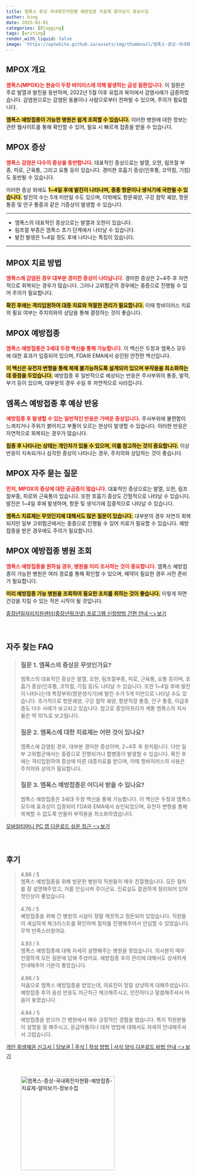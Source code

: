 ```yaml
---
title: 엠폭스 증상 국내확진자현황 예방접종 치료제 알아보기 정보수집
author: bing
date: 2025-02-01
categories: [Blogging]
tags: [writing]
render_with_liquid: false
image: 'https://aptwhite.github.io/assets/img/thumbnail/엠폭스-증상-국내확진자현황-예방접종-치료제-알아보기-정보수집.webp'
---
```



<h2 id='MPOX_개요'>MPOX 개요</h2>

<p><b><span style="color: #ee2323;">엠폭스(MPOX)는 원숭이 두창 바이러스에 의해 발생하는 급성 질환입니다.</span></b> 이 질환은 주로 발열과 발진을 동반하며, 2022년 5월 이후 유럽과 북미에서 감염사례가 급증하였습니다. 감염원으로는 감염된 동물이나 사람으로부터 전파될 수 있으며, 주의가 필요합니다. </p>

<p><b><span style="background-color: #ffe066;">엠폭스 예방접종이 가능한 병원은 쉽게 조회할 수 있습니다.</span></b> 이러한 병원에 대한 정보는 관련 웹사이트를 통해 확인할 수 있어, 필요 시 빠르게 접종을 받을 수 있습니다.</p>

<h2 id='MPOX_증상'>MPOX 증상</h2>

<p><b><span style="color: #ee2323;">엠폭스 감염은 다수의 증상을 동반합니다.</span></b> 대표적인 증상으로는 발열, 오한, 림프절 부종, 피로, 근육통, 그리고 요통 등이 있습니다. 경미한 호흡기 증상(인후통, 코막힘, 기침)도 동반될 수 있습니다. </p>

<p>이러한 증상 외에도 <b><span style="background-color: #ffe066;">1~4일 후에 발진이 나타나며, 종종 항문이나 생식기에 국한될 수 있습니다.</span></b> 발진의 수는 5개 미만일 수도 있으며, 이밖에도 항문궤양, 구강 점막 궤양, 항문 통증 및 안구 통증과 같은 기증상이 발생할 수 있습니다.</p>

<hr />

<ul>
    <li>엠폭스의 대표적인 증상으로는 발열과 오한이 있습니다.</li>
    <li>림프절 부종은 엠폭스 초기 단계에서 나타날 수 있습니다.</li>
    <li>발진 발생은 1~4일 정도 후에 나타나는 특징이 있습니다.</li>
</ul>

<hr />

<h2 id='MPOX_치료방법'>MPOX 치료 방법</h2>

<p><b><span style="color: #ee2323;">엠폭스에 감염된 경우 대부분 경미한 증상이 나타납니다.</span></b> 경미한 증상은 2~4주 후 자연적으로 회복되는 경우가 많습니다. 그러나 고위험군의 경우에는 중증으로 진행될 수 있어 주의가 필요합니다.</p>

<p><b><span style="background-color: #ffe066;">확진 후에는 격리입원하여 대증 치료와 적절한 관리가 필요합니다.</span></b> 이때 항바이러스 치료의 필요 여부는 주치의와의 상담을 통해 결정하는 것이 좋습니다.</p>

<h2 id='MPOX_예방접종'>MPOX 예방접종</h2>

<p><b><span style="color: #ee2323;">엠폭스 예방접종은 3세대 두창 백신을 통해 가능합니다.</span></b> 이 백신은 두창과 엠폭스 모두에 대한 효과가 입증되어 있으며, FDA와 EMA에서 승인된 안전한 백신입니다.</p>

<p><b><span style="background-color: #ffe066;">이 백신은 유전자 변형을 통해 복제 불가능하도록 설계되어 있으며 부작용을 최소화하는 데 중점을 두었습니다.</span></b> 예방접종 후 일반적으로 예상되는 반응은 주사부위의 통증, 발적, 부기 등이 있으며, 대부분의 경우 수일 후 자연적으로 사라집니다.</p>

<h2 id='MPOX_예상반응'>엠폭스 예방접종 후 예상 반응</h2>

<p><b><span style="color: #ee2323;">예방접종 후 발생할 수 있는 일반적인 반응은 가벼운 증상입니다.</span></b> 주사부위에 불편함이 느껴지거나 주위가 붉어지고 부풀어 오르는 현상이 발생할 수 있습니다. 이러한 반응은 자연적으로 회복되는 경우가 많습니다.</p>

<p><b><span style="background-color: #ffe066;">접종 후 나타나는 상태는 개인차가 있을 수 있으며, 이를 참고하는 것이 중요합니다.</span></b> 이상반응이 지속되거나 심각한 증상이 나타나는 경우, 주치의와 상담하는 것이 좋습니다.</p>

<h2 id='MPOX_자주_묻는_질문'>MPOX 자주 묻는 질문</h2>

<p><b><span style="color: #ee2323;">먼저, MPOX의 증상에 대한 궁금증이 많습니다.</span></b> 대표적인 증상으로는 발열, 오한, 림프절부종, 피로와 근육통이 있습니다. 또한 호흡기 증상도 간헐적으로 나타날 수 있습니다. 발진은 1~4일 후에 발생하며, 항문 및 생식기에 집중적으로 나타날 수 있습니다.</p>

<p><b><span style="background-color: #ffe066;">엠폭스 치료제는 무엇인지에 대해서도 많은 질문이 있습니다.</span></b> 대부분의 경우 자연히 회복되지만 일부 고위험군에서는 중증으로 진행될 수 있어 치료가 필요할 수 있습니다. 예방접종을 받은 경우에도 주의가 필요합니다.</p>

<h2 id='MPOX_예방접종_병원'>MPOX 예방접종 병원 조회</h2>

<p><b><span style="color: #ee2323;">엠폭스 예방접종을 원하실 경우, 병원을 미리 조사하는 것이 중요합니다.</span></b> 엠폭스 예방접종이 가능한 병원은 여러 경로를 통해 확인할 수 있으며, 예약이 필요한 경우 사전 준비가 필요합니다.</p>

<p><b><span style="background-color: #ffe066;">미리 예방접종 가능 병원을 조회하여 필요한 조치를 취하는 것이 좋습니다.</span></b> 이렇게 하면 건강을 지킬 수 있는 작은 시작이 될 것입니다.</p>


<p><a class="click-button" title="중장년일자리지원센터(중장년워크넷) 프로그램 신청방법 간편 안내" href="https://aptwhite.github.io/posts/%EC%A4%91%EC%9E%A5%EB%85%84%EC%9D%BC%EC%9E%90%EB%A6%AC%EC%A7%80%EC%9B%90%EC%84%BC%ED%84%B0(%EC%A4%91%EC%9E%A5%EB%85%84%EC%9B%8C%ED%81%AC%EB%84%B7)-%ED%94%84%EB%A1%9C%EA%B7%B8%EB%9E%A8-%EC%8B%A0%EC%B2%AD%EB%B0%A9%EB%B2%95-%EA%B0%84%ED%8E%B8-%EC%95%88%EB%82%B4/" rel="dofollow">중장년일자리지원센터(중장년워크넷) 프로그램 신청방법 간편 안내 👈 보기</a></p><br>
<h2 id='자주_찾는_FAQ'>자주 찾는 FAQ</h2>
<div itemscope="" itemtype="https://schema.org/FAQPage"> 
<blockquote> 
<div itemscope="" itemprop="mainEntity" itemtype="https://schema.org/Question"> 
<h3 itemprop="name">질문 1. 엠폭스의 증상은 무엇인가요?</h3> 
<div itemscope="" itemprop="acceptedAnswer" itemtype="https://schema.org/Answer"> 
<span itemprop="text"> 
<p>엠폭스의 대표적인 증상은 발열, 오한, 림프절부종, 피로, 근육통, 요통 등이며, 호흡기 증상(인후통, 코막힘, 기침 등)도 나타날 수 있습니다. 또한 1~4일 후에 발진이 나타나는데 특정부위(항문생식기)에 발진 수가 5개 미만으로 나타날 수도 있습니다. 추가적으로 항문궤양, 구강 점막 궤양, 항문직장 통증, 안구 통증, 이급후증도 다수 사례가 보고되고 있습니다. 참고로 중앙아프리카 계통 엠폭스의 치사율은 약 10%로 보고됩니다.</p> 
</span> 
</div> 
</div> 
<div itemscope="" itemprop="mainEntity" itemtype="https://schema.org/Question"> 
<h3 itemprop="name">질문 2. 엠폭스에 대한 치료제는 어떤 것이 있나요?</h3> 
<div itemscope="" itemprop="acceptedAnswer" itemtype="https://schema.org/Answer"> 
<span itemprop="text"> 
<p>엠폭스에 감염된 경우, 대부분 경미한 증상이며, 2~4주 후 완치됩니다. 다만 일부 고위험군에서는 중증으로 진행되거나 합병증이 발생할 수 있습니다. 확진 후에는 격리입원하여 증상에 따른 대증치료를 받으며, 이때 항바이러스의 사용은 주치의와 상의가 필요합니다.</p> 
</span> 
</div> 
</div> 
<div itemscope="" itemprop="mainEntity" itemtype="https://schema.org/Question"> 
<h3 itemprop="name">질문 3. 엠폭스 예방접종은 어디서 받을 수 있나요?</h3> 
<div itemscope="" itemprop="acceptedAnswer" itemtype="https://schema.org/Answer"> 
<span itemprop="text"> 
<p>엠폭스 예방접종은 3세대 두창 백신을 통해 가능합니다. 이 백신은 두창과 엠폭스 모두에 효과성이 입증되어 FDA와 EMA에서 승인되었으며, 유전자 변형을 통해 복제할 수 없도록 만들어 부작용을 최소화하였습니다.</p> 
</span> 
</div> 
</div> 
</blockquote> 
</div>
<p><a class="click-button" title="모바일티머니 PC 앱 다운로드 쉬운 접근" href="https://aptwhite.github.io/posts/%EB%AA%A8%EB%B0%94%EC%9D%BC%ED%8B%B0%EB%A8%B8%EB%8B%88-PC-%EC%95%B1-%EB%8B%A4%EC%9A%B4%EB%A1%9C%EB%93%9C-%EC%89%AC%EC%9A%B4-%EC%A0%91%EA%B7%BC/" rel="dofollow">모바일티머니 PC 앱 다운로드 쉬운 접근 👈 보기</a></p><br>
<h2 id='후기'>후기</h2>
<div itemscope itemtype="https://schema.org/Product">
  <blockquote>
  <div itemprop="review" itemscope itemtype="https://schema.org/Review">
      <div itemprop="reviewRating" itemscope itemtype="https://schema.org/Rating"> <span itemprop="ratingValue">4.86</span> / <span itemprop="bestRating">5</span> </div>
      <span itemprop="reviewBody">엠폭스 예방접종을 위해 방문한 병원의 직원들이 매우 친절했습니다. 모든 절차를 잘 설명해주었고, 저를 안심시켜 주더군요. 진료실도 깔끔하게 정리되어 있어 첫인상이 좋았습니다.</span>
  </div>
  <br>
  <div itemprop="review" itemscope itemtype="https://schema.org/Review">
      <div itemprop="reviewRating" itemscope itemtype="https://schema.org/Rating"> <span itemprop="ratingValue">4.76</span> / <span itemprop="bestRating">5</span> </div>
      <span itemprop="reviewBody">예방접종을 위해 간 병원의 시설이 정말 깨끗하고 정돈되어 있었습니다. 직원들이 세심하게 체크리스트를 확인하며 절차를 진행해주어서 안심할 수 있었습니다. 무척 만족스러웠어요.</span>
  </div>
  <br>
  <div itemprop="review" itemscope itemtype="https://schema.org/Review">
      <div itemprop="reviewRating" itemscope itemtype="https://schema.org/Rating"> <span itemprop="ratingValue">4.93</span> / <span itemprop="bestRating">5</span> </div>
      <span itemprop="reviewBody">엠폭스 예방접종에 대해 자세히 설명해주는 병원을 찾았습니다. 의사분이 매우 친절하게 모든 질문에 답해 주셨어요. 예방접종 후의 관리에 대해서도 상세하게 안내해주어 기분이 좋았습니다.</span>
  </div>
  <br>
  <div itemprop="review" itemscope itemtype="https://schema.org/Review">
      <div itemprop="reviewRating" itemscope itemtype="https://schema.org/Rating"> <span itemprop="ratingValue">4.96</span> / <span itemprop="bestRating">5</span> </div>
      <span itemprop="reviewBody">처음으로 엠폭스 예방접종을 받았는데, 의료진이 정말 상냥하게 대해주셨습니다. 예방접종 후의 음성 반응도 차근차근 체크해주시고, 안전하다고 말씀해주셔서 마음이 놓였습니다.</span>
  </div>
  <br>
  <div itemprop="review" itemscope itemtype="https://schema.org/Review">
      <div itemprop="reviewRating" itemscope itemtype="https://schema.org/Rating"> <span itemprop="ratingValue">4.94</span> / <span itemprop="bestRating">5</span> </div>
      <span itemprop="reviewBody">예방접종을 받으러 간 병원에서 매우 긍정적인 경험을 했습니다. 특히 직원분들이 설명을 잘 해주시고, 응급약품이나 대처 방법에 대해서도 자세히 안내해주셔서 고맙습니다.</span>
  </div>
  </blockquote>
</div>
<p><a class="click-button" title="개인 회생채권 신고서 | 담보권 | 주식 | 작성 방법 | 서식 양식 다운로드 비법 안내" href="https://aptwhite.github.io/posts/%EA%B0%9C%EC%9D%B8-%ED%9A%8C%EC%83%9D%EC%B1%84%EA%B6%8C-%EC%8B%A0%EA%B3%A0%EC%84%9C-%EB%8B%B4%EB%B3%B4%EA%B6%8C-%EC%A3%BC%EC%8B%9D-%EC%9E%91%EC%84%B1-%EB%B0%A9%EB%B2%95-%EC%84%9C%EC%8B%9D-%EC%96%91%EC%8B%9D-%EB%8B%A4%EC%9A%B4%EB%A1%9C%EB%93%9C-%EB%B9%84%EB%B2%95-%EC%95%88%EB%82%B4/" rel="dofollow">개인 회생채권 신고서 | 담보권 | 주식 | 작성 방법 | 서식 양식 다운로드 비법 안내 👈 보기</a></p><br>
<figure class="image"><img src="https://aptwhite.github.io/assets/img/thumbnail/엠폭스-증상-국내확진자현황-예방접종-치료제-알아보기-정보수집.webp" alt="엠폭스-증상-국내확진자현황-예방접종-치료제-알아보기-정보수집" width="256" height="256"></figure>